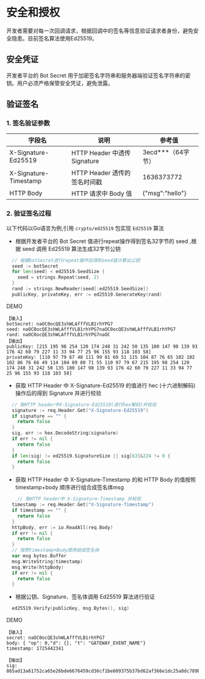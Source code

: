 # 安全和授权

开发者需要对每一次回调请求，根据回调中的签名等信息验证请求者身份，避免安全隐患。目前签名算法使用Ed25519。

## 安全凭证

开发者平台的 Bot Secret 用于加密签名字符串和服务器端验证签名字符串的密钥。用户必须严格保管安全凭证，避免泄露。

## 验证签名

### 1. 签名验证参数

| 字段名                   | 说明                        | 参考值             |
|-----------------------|---------------------------|-----------------|
| X-Signature-Ed25519   | HTTP Header 中透传 Signature | 3ecd***（64字节）   |
| X-Signature-Timestamp | HTTP Header 透传的签名时间戳      | 1636373772      |
| HTTP Body             | HTTP 请求中 Body 值           | {"msg":"hello"} |

### 2. 验证签名过程

以下代码以Go语言为例,引用 `crypto/ed25519` 包实现 `Ed25519` 算法

- 根据开发者平台的 Bot Secret 值进行repeat操作得到签名32字节的 seed ,根据 seed 调用 Ed25519 算法生成32字节公钥

```go
  // 根据botSecret进行repeat操作后得到seed值计算出公钥
  seed := botSecret
  for len(seed) < ed25519.SeedSize {
    seed = strings.Repeat(seed, 2)
  }
  rand := strings.NewReader(seed[:ed25519.SeedSize])
  publicKey, privateKey, err := ed25519.GenerateKey(rand)
```

DEMO
```
【输入】
botSecret: naOC0ocQE3shWLAfffVLB1rhYPG7
seed: naOC0ocQE3shWLAfffVLB1rhYPG7naOC0ocQE3shWLAfffVLB1rhYPG7
rand: naOC0ocQE3shWLAfffVLB1rhYPG7naOC
【输出】
publicKey: [215 195 98 254 120 174 248 31 242 50 135 180 147 98 139 93 176 42 60 79 227 11 33 94 77 25 96 155 93 118 103 58]
privateKey: [110 97 79 67 48 111 99 81 69 51 115 104 87 76 65 102 102 102 86 76 66 49 114 104 89 80 71 55 110 97 79 67 215 195 98 254 120 174 248 31 242 50 135 180 147 98 139 93 176 42 60 79 227 11 33 94 77 25 96 155 93 118 103 58]
```

- 获取 HTTP Header 中 X-Signature-Ed25519 的值进行 hec (十六进制解码)操作后的得到 Signature 并进行校验

```go
  // 取HTTP header中X-Signature-Ed25519(进行hex解码)并校验 
  signature := req.Header.Get("X-Signature-Ed25519")
  if signature == "" {
    return false
  }
  sig, err := hex.DecodeString(signature)
  if err != nil {
    return false
  }
  if len(sig) != ed25519.SignatureSize || sig[63]&224 != 0 {
    return false
  }
```

- 获取 HTTP Header 中 X-Signature-Timestamp 的和 HTTP Body 的值按照 timestamp+body 顺序进行组合成签名体msg

```go
    // 取HTTP header中 X-Signature-Timestamp 并校验
  timestamp := req.Header.Get("X-Signature-Timestamp")
  if timestamp == "" {
    return false
  }
  httpBody, err := io.ReadAll(req.Body)
  if err != nil {
    return false
  }
  // 按照timestamp+Body顺序组成签名体
  var msg bytes.Buffer
  msg.WriteString(timestamp)
  msg.Write(httpBody)
  if err != nil {
    return false
  }
```

- 根据公钥、Signature、签名体调用 Ed25519 算法进行验证

```go
  ed25519.Verify(publicKey, msg.Bytes(), sig)
```

DEMO
```
【输入】
secret: naOC0ocQE3shWLAfffVLB1rhYPG7
body: { "op": 0,"d": {}, "t": "GATEWAY_EVENT_NAME"}
timestamp: 1725442341

【输出】
sig: 865ad13a61752ca65e26bde6676459cd36cf1be609375b37bd62af366e1dc25a8dc789ba7f14e017ada3d554c671a911bfdf075ba54835b23391d509579ed002

```

